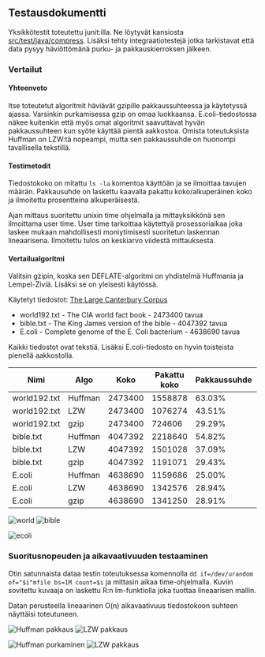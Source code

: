 ## Testausdokumentti

Yksikkötestit toteutettu junit:illa. 
Ne löytyvät kansiosta [src/test/java/compress](https://github.com/kotommi/pakkaaja/tree/master/src/test/java/compress).
Lisäksi tehty integraatiotestejä jotka tarkistavat että data pysyy häviöttömänä purku- ja pakkauskierroksen jälkeen.
### Vertailut

#### Yhteenveto
Itse toteutetut algoritmit häviävät gzipille pakkaussuhteessa ja käytetyssä ajassa. 
Varsinkin purkamisessa gzip on omaa luokkaansa.
E.coli-tiedostossa näkee kuitenkin että myös omat algoritmit saavuttavat hyvän pakkaussuhteen kun syöte käyttää pientä aakkostoa.
Omista toteutuksista Huffman on LZW:tä nopeampi, mutta sen pakkaussuhde on huonompi tavallisella tekstillä.

#### Testimetodit
Tiedostokoko on mitattu ```ls -la``` komentoa käyttöän ja se ilmoittaa tavujen määrän.
Pakkausuhde on laskettu kaavalla pakattu koko/alkuperäinen koko ja ilmoitettu prosentteina alkuperäisestä.

Ajan mittaus suoritettu unixin time ohjelmalla ja mittayksikkönä sen ilmoittama user time.
User time tarkoittaa käytettyä prosessoriaikaa joka laskee mukaan mahdollisesti moniytimisesti suoritetun laskennan lineaarisena. Ilmoitettu tulos on keskiarvo viidestä mittauksesta.

#### Vertailualgoritmi
 
Valitsin gzipin, koska sen DEFLATE-algoritmi on yhdistelmä Huffmania ja Lempel-Ziviä.
Lisäksi se on yleisesti käytössä.

Käytetyt tiedostot:
[The Large Canterbury Corpus](http://www.data-compression.info/Corpora/CanterburyCorpus/index.html)
* world192.txt - The CIA world fact book - 2473400 tavua
* bible.txt - The King James version of the bible - 4047392 tavua
* E.coli - Complete genome of the E. Coli bacterium - 4638690 tavua

Kaikki tiedostot ovat tekstiä. Lisäksi E.coli-tiedosto on hyvin toisteista pienellä aakkostolla.

|Nimi   |Algo   |Koko   |Pakattu koko   |Pakkaussuhde   |Pakkausaika   |Purkuaika   |
|---|---|---|---|---|---|---|
|world192.txt   |Huffman   |2473400   |1558878   |63.03%   |0.356   |0.312   |
|world192.txt   |LZW   |2473400   |1076274   |43.51%   |1.188   |0.402   |
|world192.txt   |gzip   |2473400   |724606   |29.29%   |0.085   |0.022   |
|bible.txt   |Huffman   |4047392   |2218640   |54.82%   |0.393   |0.369   |
|bible.txt   |LZW   |4047392   |1501028   |37.09%   |1.403   |0.426   |
|bible.txt   |gzip   |4047392   |1191071   |29.43%   |0.198   |0.025   |
|E.coli   |Huffman   |4638690   |1159686   |25.00%   |0.324   |0.291   |
|E.coli   |LZW   |4638690   |1342576   |28.94%   |1.338   |0.396   |
|E.coli   |gzip   |4638690   |1341250   |28.91%   |0.486   |0.030   |

![world](kuvat/world.png)
![bible](kuvat/bible.png)

![ecoli](kuvat/ecoli.png)

### Suoritusnopeuden ja aikavaativuuden testaaminen
Otin satunnaista dataa testin toteutuksessa komennolla ```dd if=/dev/urandom of="$i"mfile bs=1M count=$i``` ja mittasin aikaa time-ohjelmalla.
Kuviin sovitettu kuvaaja on laskettu R:n lm-funktiolla joka tuottaa lineaarisen mallin.

Datan perusteella lineaarinen O(n) aikavaativuus tiedostokoon suhteen näyttäisi toteutuneen.

![Huffman pakkaus](kuvat/huf_pak.png)
![LZW pakkaus](kuvat/lzw_pak.png)

![Huffman purkaminen](kuvat/huf_pur.png)
![LZW pakkaus](kuvat/lzw_pur.png)
